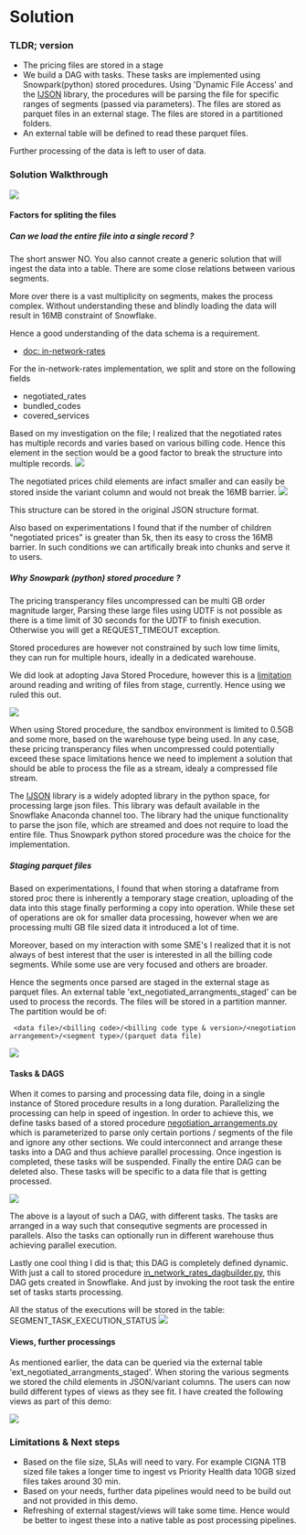 
# Solution

### TLDR; version
- The pricing files are stored in a stage
- We build a DAG with tasks. These tasks are implemented using Snowpark(python) stored procedures. 
  Using 'Dynamic File Access' and the [IJSON](https://pypi.org/project/ijson/) library, the procedures will be parsing the file for specific ranges of segments (passed via parameters). The files are stored as parquet files in an external stage. The files are stored in a partitioned folders.
- An external table will be defined to read these parquet files.

Further processing of the data is left to user of data.

### Solution Walkthrough

![](./soln_images/solution.png)

#### Factors for spliting the files

##### Can we load the entire file into a single record ?

The short answer NO. You also cannot create a generic solution that will ingest the data into a table.
There are some close relations between various segments.

More over there is a vast multiplicity on segments, makes the process complex. Without understanding these
and blindly loading the data will result in 16MB constraint of Snowflake.

Hence a good understanding of the data schema is a requirement. 
  - [doc: in-network-rates](https://github.com/CMSgov/price-transparency-guide/tree/master/schemas/in-network-rates)

For the in-network-rates implementation, we split and store on the following fields
  - negotiated_rates
  - bundled_codes
  - covered_services
  
Based on my investigation on the file; I realized that the negotiated rates has multiple records and varies based on various
billing code. Hence this element in the section would be a good factor to break the structure into multiple records.
![](./soln_images/in_network_rates_breakdown_1.png)

The negotiated prices child elements are infact smaller and can easily be stored inside the variant column and would not
break the 16MB barrier. 
![](./soln_images/negotiated_prices_chunks.png)

This structure can be stored in the original JSON structure format. 

Also based on experimentations I found that if the number of children "negotiated prices" is greater than 5k, then its easy
to cross the 16MB barrier. In such conditions we can artifically break into chunks and serve it to users.

##### Why Snowpark (python) stored procedure ?

The pricing transperancy files uncompressed can be multi GB order magnitude larger, Parsing these large 
files using UDTF is not possible as there is a time limit of 30 seconds for the UDTF to finish execution. 
Otherwise you will get a REQUEST_TIMEOUT exception.

Stored procedures are however not constrained by such low time limits, they can run for multiple hours, ideally
in a dedicated warehouse.

We did look at adopting Java Stored Procedure, however this is a [limitation](https://docs.snowflake.com/en/sql-reference/stored-procedures-java.html#limitations) around reading and writing of files from stage, currently. Hence using we ruled this out.

![](./doc/images/limitation_java_stored_proc.png)

When using Stored procedure, the sandbox environment is limited to 0.5GB and some more, based on the warehouse type
being used. In any case, these pricing transperancy files when uncompressed could potentially exceed these space limitations
hence we need to implement a solution that should be able to process the file as a stream, idealy a compressed file stream.

The [IJSON](https://pypi.org/project/ijson/) library is a widely adopted library in the python space, for processing 
large json files. This library was default available in the Snowflake Anaconda channel too. The library had the 
unique functionality to parse the json file, which are streamed and does not require to load the entire file. Thus 
Snowpark python stored procedure was the choice for the implementation.

##### Staging parquet files

Based on experimentations, I found that when storing a dataframe from stored proc there is inherently a temporary stage creation, uploading of the data into this stage finally performing a copy into operation. While these set of operations are ok for smaller
data processing, however when we are processing multi GB file sized data it introduced a lot of time. 

Moreover, based on my interaction with some SME's I realized that it is not always of best interest that the user is interested in all the billing code segments. While some use are very focused and others are broader.

Hence the segments once parsed are staged in the external stage as parquet files. An external table 'ext_negotiated_arrangments_staged' can be used to process the records. The files will be stored in a partition manner. The partition would be of:
```
 <data file>/<billing code>/<billing code type & version>/<negotiation arrangement>/<segment type>/(parquet data file)
```
![](./soln_images/datafile_folders_and_partitions.png)

#### Tasks & DAGS

When it comes to parsing and processing data file, doing in a single instance of Stored procedure results in a long duration. Parallelizing the processing can help in speed of ingestion. In order to achieve this, we define tasks based of a stored procedure [negotiation_arrangements.py](../src/python/negotiation_arrangements.py) which is parameterized to parse only certain portions / segments of the file and ignore any other sections. We could interconnect and arrange these tasks into a DAG and thus achieve parallel processing. Once ingestion is completed, these tasks will be suspended. Finally the entire DAG can be deleted also. These tasks will be specific to a data file that is getting processed.

![](./soln_images/dag_layout.png)

The above is a layout of such a DAG, with different tasks. The tasks are arranged in a way such that consequtive segments are processed in parallels. Also the tasks can optionally run in different warehouse thus achieving parallel execution.

Lastly one cool thing I did is that; this DAG is completely defined dynamic. With just a call to stored procedure [in_network_rates_dagbuilder.py](./src/python/in_network_rates_dagbuilder.py), this DAG gets created in Snowflake. And just by invoking the root task the entire set of tasks starts processing. 

All the status of the executions will be stored in the table: SEGMENT_TASK_EXECUTION_STATUS
![](./soln_images/segment_task_execution_status.png)

#### Views, further processings

As mentioned earlier, the data can be queried via the external table 'ext_negotiated_arrangments_staged'. When storing the various segments we stored the child elements in JSON/variant columns. The users can now build different types of views as they see fit. I have created the following views as part of this demo:

![](./soln_images/external_data_views.png)

### Limitations & Next steps

- Based on the file size, SLAs will need to vary. For example CIGNA 1TB sized file takes a longer time to ingest vs Priority Health data 10GB sized files takes around 30 min.
- Based on your needs, further data pipelines would need to be build out and not provided in this demo.
- Refreshing of external stagest/views will take some time. Hence would be better to ingest these into a native table as post processing pipelines.

